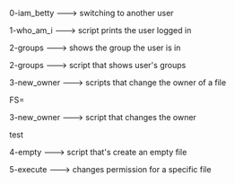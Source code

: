 
0-iam_betty ---> switching to another user

1-who_am_i ---> script prints the user logged in

2-groups ---> shows the group the user is in


2-groups ---> script that shows user's groups


3-new_owner ---> scripts that change the owner of a file


FS=


3-new_owner --->  script that changes the owner


test


4-empty ---> script that's create an empty file


5-execute ---> changes permission for a specific file

